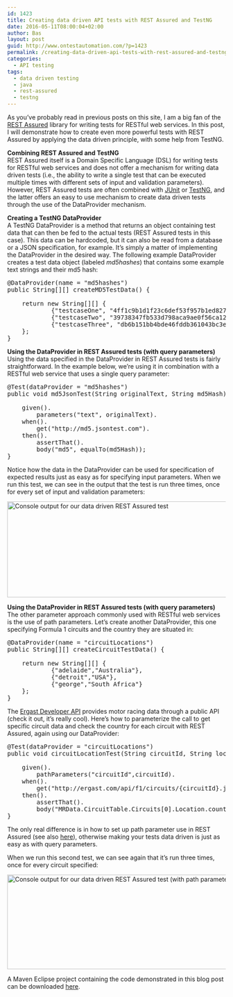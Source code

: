 ```yaml
---
id: 1423
title: Creating data driven API tests with REST Assured and TestNG
date: 2016-05-11T08:00:04+02:00
author: Bas
layout: post
guid: http://www.ontestautomation.com/?p=1423
permalink: /creating-data-driven-api-tests-with-rest-assured-and-testng/
categories:
  - API testing
tags:
  - data driven testing
  - java
  - rest-assured
  - testng
---
```

As you&#8217;ve probably read in previous posts on this site, I am a big fan of the <a href="http://rest-assured.io" target="_blank">REST Assured</a> library for writing tests for RESTful web services. In this post, I will demonstrate how to create even more powerful tests with REST Assured by applying the data driven principle, with some help from TestNG.

**Combining REST Assured and TestNG**  
REST Assured itself is a Domain Specific Language (DSL) for writing tests for RESTful web services and does not offer a mechanism for writing data driven tests (i.e., the ability to write a single test that can be executed multiple times with different sets of input and validation parameters). However, REST Assured tests are often combined with <a href="http://junit.org/junit4/" target="_blank">JUnit</a> or <a href="http://testng.org/doc/index.html" target="_blank">TestNG</a>, and the latter offers an easy to use mechanism to create data driven tests through the use of the DataProvider mechanism.

**Creating a TestNG DataProvider**  
A TestNG DataProvider is a method that returns an object containing test data that can then be fed to the actual tests (REST Assured tests in this case). This data can be hardcoded, but it can also be read from a database or a JSON specification, for example. It&#8217;s simply a matter of implementing the DataProvider in the desired way. The following example DataProvider creates a test data object (labeled _md5hashes_) that contains some example text strings and their md5 hash:

<pre class="brush: java; gutter: false">@DataProvider(name = "md5hashes")
public String[][] createMD5TestData() {
		
	return new String[][] {
			{"testcaseOne", "4ff1c9b1d1f23c6def53f957b1ed827f"},
			{"testcaseTwo", "39738347fb533d798aca9ae0f56ca126"},
			{"testcaseThree", "db6b151bb4bde46fddb361043bc3e2d9"}
	};
}</pre>

**Using the DataProvider in REST Assured tests (with query parameters)**  
Using the data specified in the DataProvider in REST Assured tests is fairly straightforward. In the example below, we&#8217;re using it in combination with a RESTful web service that uses a single query parameter:

<pre class="brush: java; gutter: false">@Test(dataProvider = "md5hashes")
public void md5JsonTest(String originalText, String md5Hash) {
		
	given().
		parameters("text", originalText).
	when().
		get("http://md5.jsontest.com").
	then().
		assertThat().
		body("md5", equalTo(md5Hash));
}</pre>

Notice how the data in the DataProvider can be used for specification of expected results just as easy as for specifying input parameters. When we run this test, we can see in the output that the test is run three times, once for every set of input and validation parameters:

<a href="http://www.ontestautomation.com/creating-data-driven-api-tests-with-rest-assured-and-testng/rest_assured_data_driven_console_output/" rel="attachment wp-att-1426"><img src="http://www.ontestautomation.com/wp-content/uploads/2016/05/rest_assured_data_driven_console_output.png" alt="Console output for our data driven REST Assured test" width="730" height="221" class="aligncenter size-full wp-image-1426" srcset="https://www.ontestautomation.com/wp-content/uploads/2016/05/rest_assured_data_driven_console_output.png 730w, https://www.ontestautomation.com/wp-content/uploads/2016/05/rest_assured_data_driven_console_output-300x91.png 300w" sizes="(max-width: 730px) 100vw, 730px" /></a>

**Using the DataProvider in REST Assured tests (with query parameters)**  
The other parameter approach commonly used with RESTful web services is the use of path parameters. Let&#8217;s create another DataProvider, this one specifying Formula 1 circuits and the country they are situated in:

<pre class="brush: java; gutter: false">@DataProvider(name = "circuitLocations")
public String[][] createCircuitTestData() {
		
	return new String[][] {
			{"adelaide","Australia"},
			{"detroit","USA"},
			{"george","South Africa"}
	};
}</pre>

The <a href="http://ergast.com/mrd/" target="_blank">Ergast Developer API</a> provides motor racing data through a public API (check it out, it&#8217;s really cool). Here&#8217;s how to parameterize the call to get specific circuit data and check the country for each circuit with REST Assured, again using our DataProvider:

<pre class="brush: java; gutter: false">@Test(dataProvider = "circuitLocations")
public void circuitLocationTest(String circuitId, String location) {
		
	given().
		pathParameters("circuitId",circuitId).
	when().
		get("http://ergast.com/api/f1/circuits/{circuitId}.json").
	then().
		assertThat().
		body("MRData.CircuitTable.Circuits[0].Location.country",equalTo(location));
}</pre>

The only real difference is in how to set up path parameter use in REST Assured (see also <a href="https://github.com/jayway/rest-assured/wiki/Usage#path-parameters" target="_blank">here</a>), otherwise making your tests data driven is just as easy as with query parameters.

When we run this second test, we can see again that it&#8217;s run three times, once for every circuit specified:

<a href="http://www.ontestautomation.com/creating-data-driven-api-tests-with-rest-assured-and-testng/rest_assured_data_driven_console_output_path_params/" rel="attachment wp-att-1427"><img src="http://www.ontestautomation.com/wp-content/uploads/2016/05/rest_assured_data_driven_console_output_path_params.png" alt="Console output for our data driven REST Assured test (with path parameters_" width="752" height="218" class="aligncenter size-full wp-image-1427" srcset="https://www.ontestautomation.com/wp-content/uploads/2016/05/rest_assured_data_driven_console_output_path_params.png 752w, https://www.ontestautomation.com/wp-content/uploads/2016/05/rest_assured_data_driven_console_output_path_params-300x87.png 300w" sizes="(max-width: 752px) 100vw, 752px" /></a>

A Maven Eclipse project containing the code demonstrated in this blog post can be downloaded <a href="http://www.ontestautomation.com/files/RestAssuredDataDriven.zip" target="_blank">here</a>.
